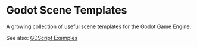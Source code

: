 # Godot Scene Templates

A growing collection of useful scene templates for the Godot Game Engine.

See also: [GDScript Examples](https://github.com/andrew-wilkes/gdscript-examples)